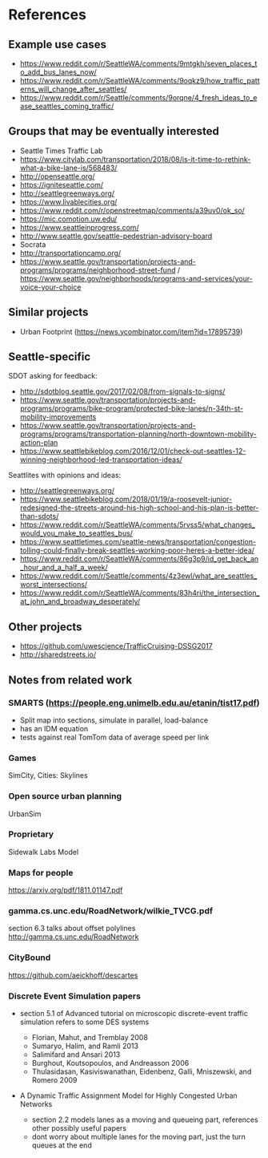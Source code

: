 # References

## Example use cases

- https://www.reddit.com/r/SeattleWA/comments/9mtgkh/seven_places_to_add_bus_lanes_now/
- https://www.reddit.com/r/SeattleWA/comments/9oqkz9/how_traffic_patterns_will_change_after_seattles/
- https://www.reddit.com/r/Seattle/comments/9orqne/4_fresh_ideas_to_ease_seattles_coming_traffic/

## Groups that may be eventually interested

- Seattle Times Traffic Lab
- https://www.citylab.com/transportation/2018/08/is-it-time-to-rethink-what-a-bike-lane-is/568483/
- http://openseattle.org/
- https://igniteseattle.com/
- http://seattlegreenways.org/
- https://www.livablecities.org/
- https://www.reddit.com/r/openstreetmap/comments/a39uv0/ok_so/
- https://mic.comotion.uw.edu/
- https://www.seattleinprogress.com/
- http://www.seattle.gov/seattle-pedestrian-advisory-board
- Socrata
- http://transportationcamp.org/
- https://www.seattle.gov/transportation/projects-and-programs/programs/neighborhood-street-fund / https://www.seattle.gov/neighborhoods/programs-and-services/your-voice-your-choice

## Similar projects

- Urban Footprint (https://news.ycombinator.com/item?id=17895739)

## Seattle-specific

SDOT asking for feedback:

*   http://sdotblog.seattle.gov/2017/02/08/from-signals-to-signs/
*   https://www.seattle.gov/transportation/projects-and-programs/programs/bike-program/protected-bike-lanes/n-34th-st-mobility-improvements
*   https://www.seattle.gov/transportation/projects-and-programs/programs/transportation-planning/north-downtown-mobility-action-plan
*   https://www.seattlebikeblog.com/2016/12/01/check-out-seattles-12-winning-neighborhood-led-transportation-ideas/

Seattlites with opinions and ideas:

*   http://seattlegreenways.org/
*   https://www.seattlebikeblog.com/2018/01/19/a-roosevelt-junior-redesigned-the-streets-around-his-high-school-and-his-plan-is-better-than-sdots/
*   https://www.reddit.com/r/SeattleWA/comments/5rvss5/what_changes_would_you_make_to_seattles_bus/
*   https://www.seattletimes.com/seattle-news/transportation/congestion-tolling-could-finally-break-seattles-working-poor-heres-a-better-idea/
*   https://www.reddit.com/r/SeattleWA/comments/86g3p9/id_get_back_an_hour_and_a_half_a_week/
*   https://www.reddit.com/r/Seattle/comments/4z3ewl/what_are_seattles_worst_intersections/
*   https://www.reddit.com/r/SeattleWA/comments/83h4ri/the_intersection_at_john_and_broadway_desperately/

## Other projects

*   https://github.com/uwescience/TrafficCruising-DSSG2017
*   http://sharedstreets.io/


## Notes from related work

### SMARTS (https://people.eng.unimelb.edu.au/etanin/tist17.pdf)

- Split map into sections, simulate in parallel, load-balance
- has an IDM equation
- tests against real TomTom data of average speed per link

### Games

SimCity, Cities: Skylines

### Open source urban planning

UrbanSim

### Proprietary

Sidewalk Labs Model

### Maps for people

https://arxiv.org/pdf/1811.01147.pdf

### gamma.cs.unc.edu/RoadNetwork/wilkie_TVCG.pdf

section 6.3 talks about offset polylines
http://gamma.cs.unc.edu/RoadNetwork

### CityBound

https://github.com/aeickhoff/descartes

### Discrete Event Simulation papers

- section 5.1 of Advanced tutorial on microscopic discrete-event traffic simulation refers to some DES systems
	- Florian, Mahut, and Tremblay 2008
	- Sumaryo, Halim, and Ramli 2013
	- Salimifard and Ansari 2013
	- Burghout, Koutsopoulos, and Andreasson 2006
	- Thulasidasan, Kasiviswanathan, Eidenbenz, Galli, Mniszewski, and Romero 2009

- A Dynamic Traffic Assignment Model for Highly Congested Urban Networks
	- section 2.2 models lanes as a moving and queueing part, references other possibly useful papers
	- dont worry about multiple lanes for the moving part, just the turn queues at the end
